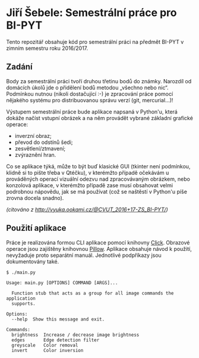 # Jiří Šebele: Semestrální práce pro BI-PYT

Tento repozitář obsahuje kód pro semestrální práci na předmět BI-PYT v zimním semestru roku 2016/2017.

## Zadání

Body za semestrální práci tvoří druhou třetinu bodů do známky. Narozdíl od domácích úkolů jde o přidělení bodů metodou „všechno nebo nic“. Podmínkou nutnou (nikoli dostačující :-) je zpracování práce pomocí nějakého systému pro distribuovanou správu verzí (git, mercurial…)!

Výstupem semestrální práce bude aplikace napsaná v Python'u, která dokáže načíst vstupní obrázek a na něm provádět vybrané základní grafické operace:

 * inverzní obraz;
 * převod do odstínů šedi;
 * zesvětlení/ztmavení;
 * zvýraznění hran.

Co se aplikace týká, může to být buď klasické GUI (tkinter není podmínkou, klidně si to pište třeba v Qtéčku), v kterémžto případě očekávám u prováděných operací vizuální odezvu nad zpracovávaným obrázkem, nebo konzolová aplikace, v kterémžto případě zase musí obsahovat velmi podrobnou nápovědu, jak se má používat (což se naštěstí v Python'u píše zrovna docela snadno).

*(citováno z http://vyuka.ookami.cz/@CVUT_2016+17-ZS_BI-PYT/)*

## Použití aplikace

Práce je realizována formou CLI aplikace pomocí knihovny [Click](http://click.pocoo.org/). Obrazové operace jsou zajištěny knihovnou [Pillow](https://pillow.readthedocs.io/). Aplikace obsahuje návod k použití, nevyžaduje proto separátní manuál. Jednotlivé podpříkazy jsou dokumentovány také.

```
$ ./main.py

Usage: main.py [OPTIONS] COMMAND [ARGS]...

  Function stub that acts as a group for all image commands the application
  supports.

Options:
  --help  Show this message and exit.

Commands:
  brightness  Increase / decrease image brightness
  edges       Edge detection filter
  greyscale   Color removal
  invert      Color inversion
```

